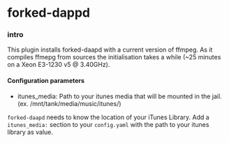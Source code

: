 # forked-dappd

### intro

This plugin installs forked-daapd with a current version of ffmpeg.
As it compiles ffmepg from sources the initialisation takes a while (~25 minutes
on a Xeon E3-1230 v5 @ 3.40GHz).

#### Configuration parameters

- itunes_media: Path to your itunes media that will be mounted in the jail. (ex. /mnt/tank/media/music/itunes/)

`forked-daapd` needs to know the location of your iTunes Library. Add a `itunes_media:`
section to your `config.yaml` with the  path to your itunes library as value.
